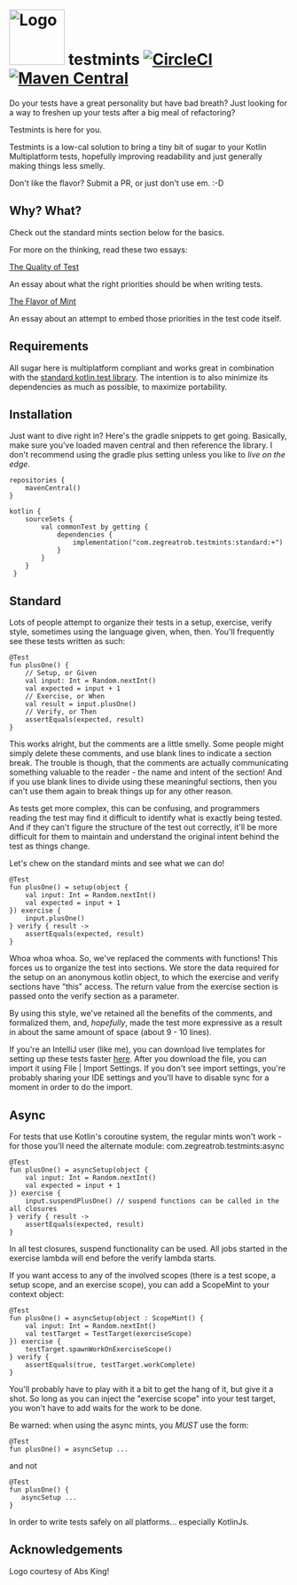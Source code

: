 # <img src="test-mint-2.png" alt="Logo" width="100"> testmints [![CircleCI](https://circleci.com/gh/robertfmurdock/testmints.svg?style=svg)](https://circleci.com/gh/robertfmurdock/testmints) [![Maven Central](https://maven-badges.herokuapp.com/maven-central/com.zegreatrob.testmints/standard/badge.svg)](https://maven-badges.herokuapp.com/maven-central/com.zegreatrob/testmints)

Do your tests have a great personality but have bad breath? Just looking for a way to freshen up your tests after a big meal of refactoring?

Testmints is here for you.

Testmints is a low-cal solution to bring a tiny bit of sugar to your Kotlin Multiplatform tests, hopefully improving readability and just generally making things less smelly.

Don't like the flavor? Submit a PR, or just don't use em. :-D

## Why? What?

Check out the standard mints section below for the basics.

For more on the thinking, read these two essays:

[The Quality of Test](https://medium.com/@robert.f.murdock/the-quality-of-test-52a641cfe0f3)

An essay about what the right priorities should be when writing tests. 

[The Flavor of Mint](https://medium.com/@robert.f.murdock/the-flavor-of-mint-fe3f27dbfd53)

An essay about an attempt to embed those priorities in the test code itself.

## Requirements

All sugar here is multiplatform compliant and works great in combination with the [standard kotlin.test library](https://kotlinlang.org/api/latest/kotlin.test/index.html). The intention is to also minimize its dependencies as much as possible, to maximize portability.

## Installation
Just want to dive right in? Here's the gradle snippets to get going. Basically, make sure you've loaded maven central and then reference the library. I don't recommend using the gradle plus setting unless you like to *live on the edge*.

    repositories {
        mavenCentral()
    }
    
    kotlin {
        sourceSets {
            val commonTest by getting {
                dependencies {
                    implementation("com.zegreatrob.testmints:standard:+")
                }
            }
        }
     }


## Standard

Lots of people attempt to organize their tests in a setup, exercise, verify style, sometimes using the language given, when, then. You'll frequently see these tests written as such:

    @Test
    fun plusOne() {
        // Setup, or Given
        val input: Int = Random.nextInt()
        val expected = input + 1
        // Exercise, or When
        val result = input.plusOne()
        // Verify, or Then
        assertEquals(expected, result)
    }

This works alright, but the comments are a little smelly. Some people might simply delete these comments, and use blank lines to indicate a section break. The trouble is though, that the comments are actually communicating something valuable to the reader - the name and intent of the section! And if you use blank lines to divide using these meaningful sections, then you can't use them again to break things up for any other reason.

As tests get more complex, this can be confusing, and programmers reading the test may find it difficult to identify what is exactly being tested. And if they can't figure the structure of the test out correctly, it'll be more difficult for them to maintain and understand the original intent behind the test as things change.

Let's chew on the standard mints and see what we can do!

    @Test
    fun plusOne() = setup(object {
        val input: Int = Random.nextInt()
        val expected = input + 1
    }) exercise {
        input.plusOne()
    } verify { result ->
        assertEquals(expected, result)
    }

Whoa whoa whoa. So, we've replaced the comments with functions! This forces us to organize the test into sections. We store the data required for the setup on an anonymous kotlin object, to which the exercise and verify sections have "this" access. The return value from the exercise section is passed onto the verify section as a parameter.

By using this style, we've retained all the benefits of the comments, and formalized them, and, *hopefully*, made the test more expressive as a result in about the same amount of space (about 9 - 10 lines).

If you're an IntelliJ user (like me), you can download live templates for setting up these tests faster [here](https://github.com/robertfmurdock/testmints/raw/master/templates/IdeaLiveTemplates.zip).
After you download the file, you can import it using File | Import Settings. If you don't see import settings, you're probably sharing your IDE settings and you'll have to disable sync for a moment in order to do the import.

## Async

For tests that use Kotlin's coroutine system, the regular mints won't work - for those you'll need the alternate module: com.zegreatrob.testmints:async

    @Test
    fun plusOne() = asyncSetup(object {
        val input: Int = Random.nextInt()
        val expected = input + 1
    }) exercise {
        input.suspendPlusOne() // suspend functions can be called in the all closures
    } verify { result ->
        assertEquals(expected, result)
    }

In all test closures, suspend functionality can be used. All jobs started in the exercise lambda will end before the verify lambda starts.

If you want access to any of the involved scopes (there is a test scope, a setup scope, and an exercise scope), you can add a ScopeMint to your context object:

    @Test
    fun plusOne() = asyncSetup(object : ScopeMint() {
        val input: Int = Random.nextInt()
        val testTarget = TestTarget(exerciseScope)
    }) exercise {
        testTarget.spawnWorkOnExerciseScope()
    } verify { 
        assertEquals(true, testTarget.workComplete)
    }

You'll probably have to play with it a bit to get the hang of it, but give it a shot. So long as you can inject the "exercise scope" into your test target, you won't have to add waits for the work to be done.

Be warned: when using the async mints, you *MUST* use the form:

    @Test
    fun plusOne() = asyncSetup ...
    
and not 
    
    @Test
    fun plusOne() { 
       asyncSetup ...
    } 

In order to write tests safely on all platforms... especially KotlinJs.

## Acknowledgements

Logo courtesy of Abs King!

